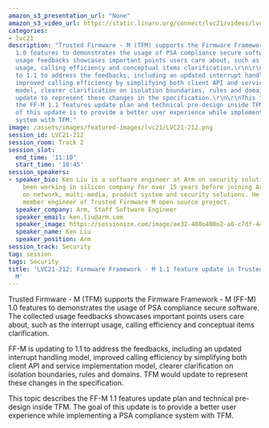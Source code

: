 ```yaml
---
amazon_s3_presentation_url: "None"
amazon_s3_video_url: https://static.linaro.org/connect/lvc21/videos/lvc21-212.mp4
categories:
- lvc21
description: "Trusted Firmware - M (TFM) supports the Firmware Framework - M (FF-M)
  1.0 features to demonstrates the usage of PSA compliance secure software. The collected
  usage feedbacks showcases important points users care about, such as the interrupt
  usage, calling efficiency and conceptual items clarification.\r\n\r\nFF-M is updating
  to 1.1 to address the feedbacks, including an updated interrupt handling model,
  improved calling efficiency by simplifying both client API and service implementation
  model, clearer clarification on isolation boundaries, rules and domains. TFM would
  update to represent these changes in the specification.\r\n\r\nThis topic describes
  the FF-M 1.1 features update plan and technical pre-design inside TFM. The goal
  of this update is to provide a better user experience while implementing a PSA compliance
  system with TFM."
image: /assets/images/featured-images/lvc21/LVC21-212.png
session_id: LVC21-212
session_room: Track 2
session_slot:
  end_time: '11:10'
  start_time: '10:45'
session_speakers:
- speaker_bio: Ken Liu is a software engineer at Arm on security solutions. He has
    been working in silicon company for over 15 years before joining Arm and focused
    on network, multi-media, product system and security solutions. He is now a key
    member engineer of Trusted Firmware M open source project.
  speaker_company: Arm, Staff Software Engineer
  speaker_email: ken.liu@arm.com
  speaker_image: https://sessionize.com/image/ae32-400o400o2-a0-c7df-444e-9edc-49697029c0b0.f568ad78-bf7b-4df5-aad4-bbbbd3b8e581.jpg
  speaker_name: Ken Liu
  speaker_position: Arm
session_track: Security
tag: session
tags: Security
title: 'LVC21-212: Firmware Framework - M 1.1 feature update in Trusted Firmware -
  M'
---
```


Trusted Firmware - M (TFM) supports the Firmware Framework - M (FF-M) 1.0 features to demonstrates the usage of PSA compliance secure software. The collected usage feedbacks showcases important points users care about, such as the interrupt usage, calling efficiency and conceptual items clarification.

FF-M is updating to 1.1 to address the feedbacks, including an updated interrupt handling model, improved calling efficiency by simplifying both client API and service implementation model, clearer clarification on isolation boundaries, rules and domains. TFM would update to represent these changes in the specification.

This topic describes the FF-M 1.1 features update plan and technical pre-design inside TFM. The goal of this update is to provide a better user experience while implementing a PSA compliance system with TFM.